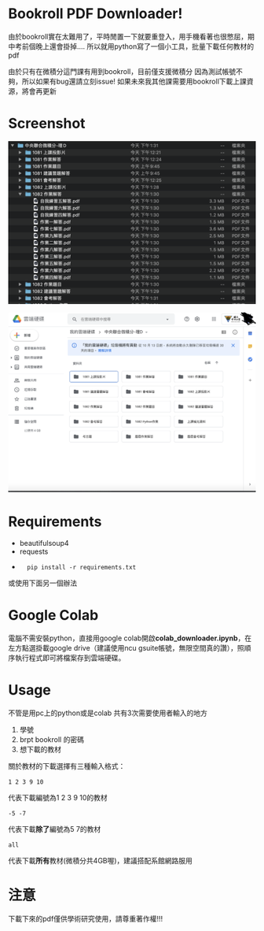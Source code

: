 

# Bookroll PDF Downloader!

由於bookroll實在太難用了，平時閒置一下就要重登入，用手機看著也很憋屈，期中考前個晚上還會掛掉....
所以就用python寫了一個小工具，批量下載任何教材的pdf

由於只有在微積分這門課有用到bookroll，目前僅支援微積分
因為測試帳號不夠，所以如果有bug還請立刻issue!
如果未來我其他課需要用bookroll下載上課資源，將會再更新

# Screenshot

![1](https://raw.githubusercontent.com/lebr0nli/bookroll_pdf_downloader/main/sample1.png)




![2](https://raw.githubusercontent.com/lebr0nli/bookroll_pdf_downloader/main/sample2.png)

#  Requirements

* beautifulsoup4
* requests
* 
		pip install -r requirements.txt

或使用下面另一個辦法

# Google Colab

電腦不需安裝python，直接用google colab開啟**colab_downloader.ipynb**，在左方點選掛載google drive（建議使用ncu gsuite帳號，無限空間真的讚），照順序執行程式即可將檔案存到雲端硬碟。

# Usage

不管是用pc上的python或是colab
共有3次需要使用者輸入的地方

1. 學號
2. brpt bookroll 的密碼
3. 想下載的教材 

關於教材的下載選擇有三種輸入格式：

	1 2 3 9 10
代表下載編號為1 2 3 9 10的教材

	-5 -7
代表下載**除了**編號為5 7的教材

	all
代表下載**所有**教材(微積分共4GB喔)，建議搭配系館網路服用


# 注意

下載下來的pdf僅供學術研究使用，請尊重著作權!!!
